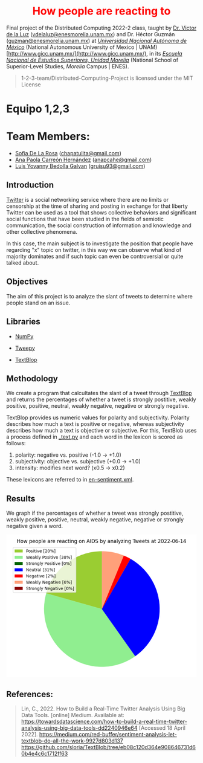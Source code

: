 <h1 align="center" style="color:red;"> How people are reacting to </h1>

Final project of the Distributed Computing 2022-2 class, taught by [Dr. Victor de la Luz](https://github.com/itztli) (<vdelaluz@enesmorelia.unam.mx>) and Dr. Héctor Guzmán (<guzman@enesmorelia.unam.mx>) at *[Universidad Nacional Autónoma de México](https://www.unam.mx/)* (National Autonomous University of Mexico | UNAM) [http://www.gicc.unam.mx/](http://www.gicc.unam.mx/), in its *[Escuela Nacional de Estudios Superiores, Unidad Morelia](https://www.enesmorelia.unam.mx/)* (National School of Superior-Level Studies, *Morelia* Campus | ENES).

> 1-2-3-team/Distributed-Computing-Project is licensed under the MIT License

# Equipo 1,2,3

# Team Members:
- [Sofia De La Rosa](https://github.com/SofiaDeLaRosa) (<chapatulita@gmail.com>)
- [Ana Paola Carreón Hernández](https://github.com/Mordran) (<anapcahe@gmail.com>)
- [Luis Yovanny Bedolla Galvan](https://github.com/GalvanLuis) (<gruisu93@gmail.com>)


## Introduction
[Twitter](https://es.wikipedia.org/wiki/Twitter) is a social networking service where there are no limits or censorship at the time of sharing and posting in exchange for that liberty Twitter can be used as a tool that shows collective behaviors and significant social functions that have been studied in the fields of semiotic communication, the social construction of information and knowledge and other collective phenomena.

In this case, the main subject is to investigate the position that people have regarding "x" topic on twitter, in this way we can observe what kind of majority dominates and if such topic can even be controversial or quite talked about. 

## Objectives
The aim of this project is to analyze the slant of tweets to determine where people stand on an issue. 



## Libraries

- [NumPy](https://numpy.org/)

- [Tweepy](https://github.com/tweepy/tweepy)

- [TextBlop](https://textblob.readthedocs.io/en/dev/)

## Methodology

We create a program that calcultates the slant of a tweet through [TextBlop](https://medium.com/red-buffer/sentiment-analysis-let-textblob-do-all-the-work-9927d803d137) and returns the percentages of whether a tweet is strongly postitive, weakly positive, positive, neutral, weakly negative, negative or strongly negative. <br>

TextBlop provides us numeric values for polarity and subjectivity. Polarity describes how much a text is positive or negative, whereas subjectivity describes how much a text is objective or subjective. For this, TextBlob uses a process defined in [_text.py](https://github.com/sloria/TextBlob/blob/eb08c120d364e908646731d60b4e4c6c1712ff63/textblob/_text.py) and each word in the lexicon is scored as follows: <br>

1. polarity: negative vs. positive (-1.0 → +1.0)
2. subjectivity: objective vs. subjective (+0.0 → +1.0)
3. intensity: modifies next word? (x0.5 → x0.2) <br>

These lexicons are referred to in [en-sentiment.xml](https://github.com/sloria/TextBlob/blob/eb08c120d364e908646731d60b4e4c6c1712ff63/textblob/en/en-sentiment.xml). 
## Results

We graph if the percentages of whether a tweet was strongly postitive, weakly positive, positive, neutral, weakly negative, negative or strongly negative given a word. <br>

 ![alt text](https://github.com/1-2-3-team/Distributed-Computing-Project/blob/main/02_processing/chart.png)
 
## References:

> Lin, C., 2022. How to Build a Real-Time Twitter Analysis Using Big Data Tools. [online] Medium. Available at: <https://towardsdatascience.com/how-to-build-a-real-time-twitter-analysis-using-big-data-tools-dd2240946e64> [Accessed 18 April 2022].
> https://medium.com/red-buffer/sentiment-analysis-let-textblob-do-all-the-work-9927d803d137
> https://github.com/sloria/TextBlob/tree/eb08c120d364e908646731d60b4e4c6c1712ff63




